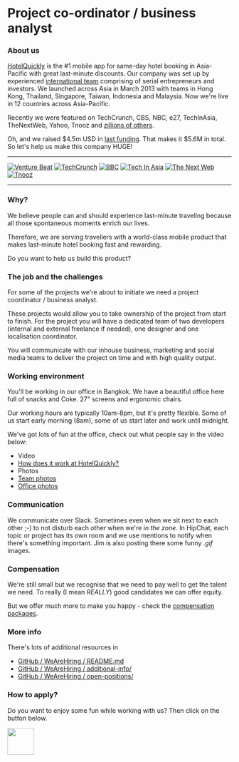 # Project co-ordinator / business analyst

### About us

[HotelQuickly](http://www.hotelquickly.com) is the #1 mobile app for same-day hotel booking in Asia-Pacific with great last-minute discounts. Our company was set up by experienced [international team](http://www.hotelquickly.com/about-us) comprising of serial entrepreneurs and investors. We launched across Asia in March 2013 with teams in Hong Kong, Thailand, Singapore, Taiwan, Indonesia and Malaysia. Now we're live in 12 countries across Asia-Pacific.

Recently we were featured on TechCrunch, CBS, NBC, e27, TechInAsia, TheNextWeb, Yahoo, Tnooz and [zillions of others](http://www.hotelquickly.com/press).

Oh, and we raised $4.5m USD in [last funding](http://techcrunch.com/2014/07/09/hotelquickly-raises-4-5-million-to-double-down-on-last-minute-hotel-booking-in-asia-pacific/). That makes it $5.6M in total. So let's help us make this company HUGE!

---

[![Venture Beat](http://www.hotelquickly.com/img/logos/vb.png)](http://venturebeat.com/2013/06/25/same-day-booking-app-hotelquickly-claims-dominance-in-asia-before-rival-hoteltonight/)
[![TechCrunch](http://www.hotelquickly.com/img/logos/tech_crunch.png)](http://techcrunch.com/2013/03/20/hotelquickly/)
[![BBC](http://www.hotelquickly.com/img/logos/bbc.png)](http://www.bbc.co.uk/programmes/p019byld)
[![Tech In Asia](http://www.hotelquickly.com/img/logos/tech_in_asia.png)](http://www.techinasia.com/hotelquickly-books-your-hotels-really-quickly/)
[![The Next Web](http://www.hotelquickly.com/img/logos/tnw.png)](http://thenextweb.com/apps/2013/07/21/asia-focused-hotelquickly-now-lets-travellers-make-multiple-night-hotel-bookings/)
[![Tnooz](http://www.hotelquickly.com/img/logos/tnooz.png)](http://www.tnooz.com/2013/05/03/tlabs/hotelquickly-heats-up-the-last-minute-hotel-booking-model-in-asia/)

---

### Why?

We believe people can and should experience last-minute traveling because all those spontaneous moments enrich our lives.

Therefore, we are serving travellers with a world-class mobile product that makes last-minute hotel booking fast and rewarding.

Do you want to help us build this product?

### The job and the challenges

For some of the projects we're about to initiate we need a project coordinator / business analyst.

These projects would allow you to take ownership of the project from start to finish. For the project you will have a dedicated team of two developers (internal and external freelance if needed), one designer and one localisation coordinator.

You will communicate with our inhouse business, marketing and social media teams to deliver the project on time and with high quality output.

### Working environment

You'll be working in our office in Bangkok. We have a beautiful office here full of snacks and Coke. 27" screens and ergonomic chairs.

Our working hours are typically 10am-8pm, but it's pretty flexible. Some of us start early morning (8am), some of us start later and work until midnight.

We've got lots of fun at the office, check out what people say in the video below:

* Video
 * [How does it work at HotelQuickly?](https://www.youtube.com/watch?v=mx4DpP4OM9I)
* Photos
 * [Team photos](https://plus.google.com/photos/100392005626903871747/albums/6014406468923735649)
 * [Office photos](https://plus.google.com/photos/100392005626903871747/albums/6081135495125009985)

### Communication

We communicate over Slack. Sometimes even when we sit next to each other ;-) to not disturb each other when we're *in the zone.* In HipChat, each topic or project has its own room and we use mentions to notify when there's something important. Jim is also posting there some funny *.gif* images.

### Compensation

We're still small but we recognise that we need to pay well to get the talent we need. To really (I mean *REALLY*) good candidates we can offer equity.

But we offer much more to make you happy - check the [compensation packages](https://github.com/HotelQuickly/WeAreHiring/blob/master/README.md#compensation--perks).

### More info

There's lots of additional resources in

* [GitHub / WeAreHiring / README.md](https://github.com/HotelQuickly/WeAreHiring/blob/master/README.md)
* [GitHub / WeAreHiring / additional-info/](https://github.com/HotelQuickly/WeAreHiring/blob/master/additional-info)
* [GitHub / WeAreHiring / open-positions/](https://github.com/HotelQuickly/WeAreHiring/blob/master/open-positions)

### How to apply?

Do you want to enjoy some fun while working with us? Then click on the button below.

<a href="http://hotelquickly.theresumator.com/apply/qNf6ko/Nodejs-Developer.html?source=wearehiring">
 <img src="https://raw.githubusercontent.com/HotelQuickly/WeAreHiring/master/images/button-apply-now.jpg" height="60" />
</a>
